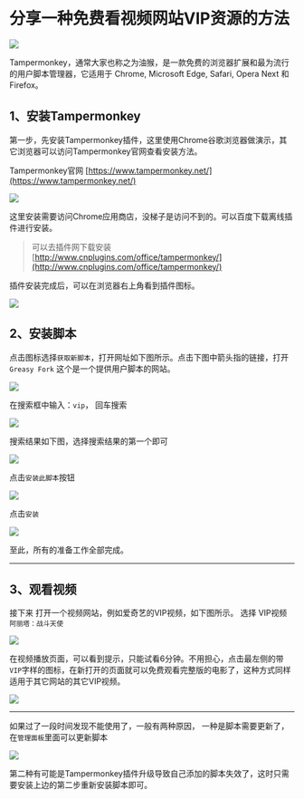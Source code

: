# 分享一种免费看视频网站VIP资源的方法

![](img/md-2019-07-13-14-31-39.png)



Tampermonkey，通常大家也称之为油猴，是一款免费的浏览器扩展和最为流行的用户脚本管理器，它适用于 Chrome, Microsoft Edge, Safari, Opera Next 和 Firefox。

## 1、安装Tampermonkey

第一步，先安装Tampermonkey插件，这里使用Chrome谷歌浏览器做演示，其它浏览器可以访问Tampermonkey官网查看安装方法。

Tampermonkey官网 [https://www.tampermonkey.net/](https://www.tampermonkey.net/)

![](img/md-2019-07-13-14-47-29.png)

这里安装需要访问Chrome应用商店，没梯子是访问不到的。可以百度下载离线插件进行安装。

> 可以去插件网下载安装 [http://www.cnplugins.com/office/tampermonkey/](http://www.cnplugins.com/office/tampermonkey/)




插件安装完成后，可以在浏览器右上角看到插件图标。

![](img/md-2019-07-13-14-59-38.png)

## 2、安装脚本

点击图标选择`获取新脚本`，打开网址如下图所示。点击下图中箭头指的链接，打开 `Greasy Fork` 这个是一个提供用户脚本的网站。

![](img/md-2019-07-13-15-01-59.png)


在搜索框中输入：`vip`， 回车搜索

![](img/md-2019-07-13-15-05-21.png)


搜索结果如下图，选择搜索结果的第一个即可

![](img/md-2019-07-13-15-06-44.png)

点击`安装此脚本`按钮

![](img/md-2019-07-13-15-08-07.png)

点击`安装`

![](img/md-2019-07-13-15-09-11.png)

至此，所有的准备工作全部完成。

---

## 3、观看视频

接下来 打开一个视频网站，例如爱奇艺的VIP视频，如下图所示。
选择 VIP视频 `阿丽塔：战斗天使`


![](img/md-2019-07-13-15-11-06.png)


在视频播放页面，可以看到提示，只能试看6分钟。不用担心，点击最左侧的带`VIP`字样的图标，在新打开的页面就可以免费观看完整版的电影了，这种方式同样适用于其它网站的其它VIP视频。

![](img/md-2019-07-13-15-12-23.png)


---

如果过了一段时间发现不能使用了，一般有两种原因，
一种是脚本需要更新了，在`管理面板`里面可以更新脚本

![](img/md-2019-07-13-15-33-33.png)

第二种有可能是Tampermonkey插件升级导致自己添加的脚本失效了，这时只需要安装上边的第二步重新安装脚本即可。






















